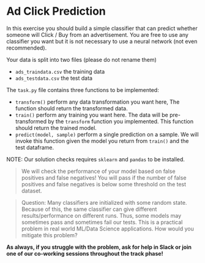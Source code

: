 # Ad Click Prediction

In this exercise you should build a simple classifier that can predict whether
someone will Click / Buy from an advertisement. You are free 
to use any classifier you want but it is not necessary to use a neural network
(not even recommended).

Your data is split into two files (please do not rename them)
- `ads_traindata.csv` the training data
- `ads_testdata.csv` the test data

The `task.py` file contains three functions to be implemented:
- `transform()` perform any data transformation you want here, The function
should return the transformed data.
- `train()` perform any training you want here. The data will be pre-transformed by the `transform` function you implemented.
This function should return the trained model.
- `predict(model, sample)` perform a single prediction on a sample. We will
invoke this function given the model you return from `train()` and the test dataframe.

NOTE: Our solution checks requires `sklearn` and `pandas` to be installed.

> We will check the performance of your model based on false positives and
> false negatives! You will pass if the number of false positives and false
> negatives is below some threshold on the test dataset.

> Question: Many classifiers are initialized with some random state. Because of this, 
> the same classifier can give different results/performance on different runs.
> Thus, some models may sometimes pass and sometimes fail our tests. This is
> a practical problem in real world ML/Data Science applications. How would you
> mitigate this problem?

**As always, if you struggle with the problem, ask for help in Slack or join one of our 
co-working sessions throughout the track phase!**
